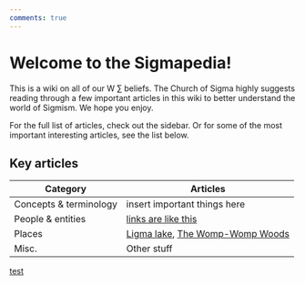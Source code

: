 ```yaml
---
comments: true
---
```

# Welcome to the Sigmapedia!

This is a wiki on all of our W ∑ beliefs. The Church of Sigma highly suggests reading through a few important articles in this wiki to better understand the world of Sigmism. We hope you enjoy.

For the full list of articles, check out the sidebar. Or for some of the most important interesting articles, see the list below.

## Key articles

| Category | Articles |
| -------- |--------- |
| Concepts & terminology | insert important things here |
| People & entities | [links are like this](https://www.youtube.com/watch?v=H8ZH_mkfPUY) |
| Places | [Ligma lake](https://www.youtube.com/watch?v=H8ZH_mkfPUY), [The Womp-Womp Woods](https://www.youtube.com/watch?v=H8ZH_mkfPUY) |
| Misc. | Other stuff |

[test](https://squidfunk.github.io/mkdocs-material/setup/setting-up-navigation/)